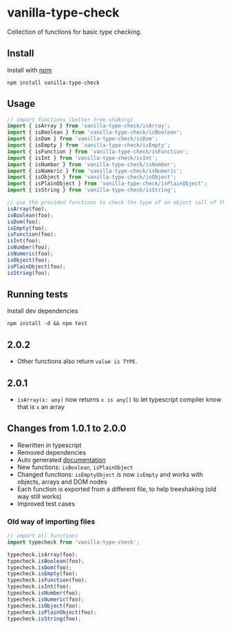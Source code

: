 # vanilla-type-check

Collection of functions for basic type checking.

## Install

Install with [npm](https://www.npmjs.com/)
```
npm install vanilla-type-check
```

## Usage

```javascript
// import functions (better tree-shaking)
import { isArray } from 'vanilla-type-check/isArray';
import { isBoolean } from 'vanilla-type-check/isBoolean';
import { isDom } from 'vanilla-type-check/isDom';
import { isEmpty } from 'vanilla-type-check/isEmpty';
import { isFunction } from 'vanilla-type-check/isFunction';
import { isInt } from 'vanilla-type-check/isInt';
import { isNumber } from 'vanilla-type-check/isNumber';
import { isNumeric } from 'vanilla-type-check/isNumeric';
import { isObject } from 'vanilla-type-check/isObject';
import { isPlainObject } from 'vanilla-type-check/isPlainObject';
import { isString } from 'vanilla-type-check/isString';

// use the provided functions to check the type of an object (all of them return a Boolean)
isArray(foo);
isBoolean(foo);
isDom(foo);
isEmpty(foo);
isFunction(foo);
isInt(foo);
isNumber(foo);
isNumeric(foo);
isObject(foo);
isPlainObject(foo);
isString(foo);
```

## Running tests

Install dev dependencies

```
npm install -d && npm test
```

## 2.0.2
- Other functions also return `value is TYPE`.

## 2.0.1

- `isArray(x: any)` now returns `x is any[]` to let typescript compiler know that is `x` an array

## Changes from 1.0.1 to 2.0.0

- Rewritten in typescript
- Removed dependencies
- Auto generated [documentation](./docs/README.md)
- New functions: `isBoolean`, `isPlainObject`
- Changed functions: `isEmptyObject` is now `isEmpty` and works with objects, arrays and DOM nodes
- Each function is exported from a different file, to help treeshaking (old way still works)
- Improved test cases

### Old way of importing files

```javascript
// import all functions
import typecheck from 'vanilla-type-check';

typecheck.isArray(foo);
typecheck.isBoolean(foo);
typecheck.isDom(foo);
typecheck.isEmpty(foo);
typecheck.isFunction(foo);
typecheck.isInt(foo);
typecheck.isNumber(foo);
typecheck.isNumeric(foo);
typecheck.isObject(foo);
typecheck.isPlainObject(foo);
typecheck.isString(foo);
```
